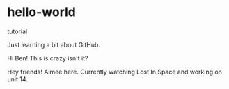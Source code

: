 # hello-world


tutorial


Just learning a bit about GitHub.

Hi Ben!
This is crazy isn't it?

Hey friends! Aimee here. Currently watching Lost In Space and working on unit 14.
